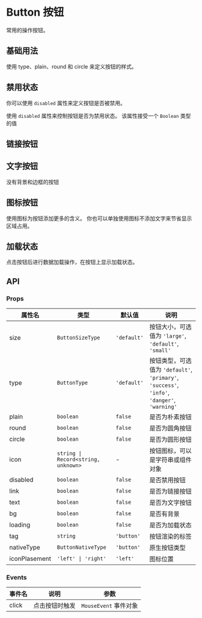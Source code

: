# Button 按钮

常用的操作按钮。

## 基础用法

使用 type、plain、round 和 circle 来定义按钮的样式。

<demo vue="../example/button/Basic.vue" />

## 禁用状态

你可以使用 `disabled` 属性来定义按钮是否被禁用。

使用 `disabled` 属性来控制按钮是否为禁用状态。 该属性接受一个 `Boolean` 类型的值

<demo vue="../example/button/Disabled.vue" />

## 链接按钮

<demo vue="../example/button/Link.vue" />

## 文字按钮

没有背景和边框的按钮

<demo vue="../example/button/Text.vue" />

## 图标按钮

使用图标为按钮添加更多的含义。 你也可以单独使用图标不添加文字来节省显示区域占用。

<demo vue="../example/button/Icon.vue" />

## 加载状态

点击按钮后进行数据加载操作，在按钮上显示加载状态。

<demo vue="../example/button/Loading.vue" />

## API

### Props

| 属性名        | 类型                                | 默认值      | 说明                                                                                        |
| ------------- | ----------------------------------- | ----------- | ------------------------------------------------------------------------------------------- |
| size          | `ButtonSizeType`                    | `'default'` | 按钮大小，可选值为 `'large'`, `'default'`, `'small'`                                        |
| type          | `ButtonType`                        | `'default'` | 按钮类型，可选值为 `'default'`, `'primary'`, `'success'`, `'info'`, `'danger'`, `'warning'` |
| plain         | `boolean`                           | `false`     | 是否为朴素按钮                                                                              |
| round         | `boolean`                           | `false`     | 是否为圆角按钮                                                                              |
| circle        | `boolean`                           | `false`     | 是否为圆形按钮                                                                              |
| icon          | `string \| Record<string, unknown>` | -           | 按钮图标，可以是字符串或组件对象                                                            |
| disabled      | `boolean`                           | `false`     | 是否禁用按钮                                                                                |
| link          | `boolean`                           | `false`     | 是否为链接按钮                                                                              |
| text          | `boolean`                           | `false`     | 是否为文字按钮                                                                              |
| bg            | `boolean`                           | `false`     | 是否有背景                                                                                  |
| loading       | `boolean`                           | `false`     | 是否为加载状态                                                                              |
| tag           | `string`                            | `'button'`  | 按钮渲染的标签                                                                              |
| nativeType    | `ButtonNativeType`                  | `'button'`  | 原生按钮类型                                                                                |
| iconPlasement | `'left' \| 'right'`                 | `'left'`    | 图标位置                                                                                    |

### Events

| 事件名 | 说明           | 参数                  |
| ------ | -------------- | --------------------- |
| click  | 点击按钮时触发 | `MouseEvent` 事件对象 |
